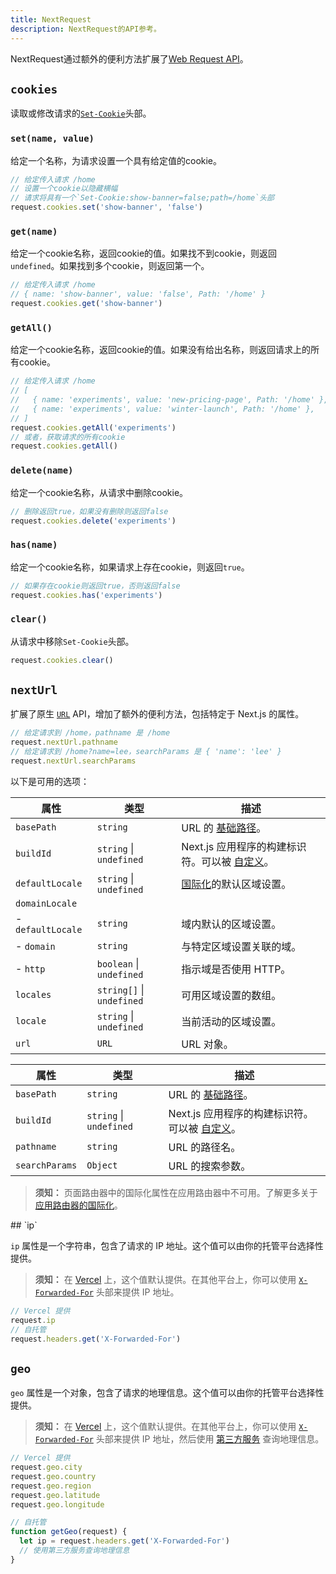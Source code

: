 ```yaml
---
title: NextRequest
description: NextRequest的API参考。
---
```




NextRequest通过额外的便利方法扩展了[Web Request API](https://developer.mozilla.org/docs/Web/API/Request)。

## `cookies`

读取或修改请求的[`Set-Cookie`](https://developer.mozilla.org/docs/Web/HTTP/Headers/Set-Cookie)头部。

### `set(name, value)`

给定一个名称，为请求设置一个具有给定值的cookie。

```ts
// 给定传入请求 /home
// 设置一个cookie以隐藏横幅
// 请求将具有一个`Set-Cookie:show-banner=false;path=/home`头部
request.cookies.set('show-banner', 'false')
```

### `get(name)`

给定一个cookie名称，返回cookie的值。如果找不到cookie，则返回`undefined`。如果找到多个cookie，则返回第一个。

```ts
// 给定传入请求 /home
// { name: 'show-banner', value: 'false', Path: '/home' }
request.cookies.get('show-banner')
```

### `getAll()`

给定一个cookie名称，返回cookie的值。如果没有给出名称，则返回请求上的所有cookie。

```ts
// 给定传入请求 /home
// [
//   { name: 'experiments', value: 'new-pricing-page', Path: '/home' },
//   { name: 'experiments', value: 'winter-launch', Path: '/home' },
// ]
request.cookies.getAll('experiments')
// 或者，获取请求的所有cookie
request.cookies.getAll()
```

### `delete(name)`

给定一个cookie名称，从请求中删除cookie。

```ts
// 删除返回true，如果没有删除则返回false
request.cookies.delete('experiments')
```

### `has(name)`

给定一个cookie名称，如果请求上存在cookie，则返回`true`。

```ts
// 如果存在cookie则返回true，否则返回false
request.cookies.has('experiments')
```

### `clear()`

从请求中移除`Set-Cookie`头部。

```ts
request.cookies.clear()
```
## `nextUrl`

扩展了原生 [`URL`](https://developer.mozilla.org/docs/Web/API/URL) API，增加了额外的便利方法，包括特定于 Next.js 的属性。

```ts
// 给定请求到 /home，pathname 是 /home
request.nextUrl.pathname
// 给定请求到 /home?name=lee，searchParams 是 { 'name': 'lee' }
request.nextUrl.searchParams
```

以下是可用的选项：

<PagesOnly>

| 属性          | 类型                      | 描述                                                                                                                     |
| ----------------- | ------------------------- | ------------------------------------------------------------------------------------------------------------------------------- |
| `basePath`        | `string`                  | URL 的 [基础路径](/docs/pages/api-reference/next-config-js/basePath)。                                                  |
| `buildId`         | `string` \| `undefined`   | Next.js 应用程序的构建标识符。可以被 [自定义](/docs/pages/api-reference/next-config-js/generateBuildId)。 |
| `defaultLocale`   | `string` \| `undefined`   | [国际化](/docs/pages/building-your-application/routing/internationalization)的默认区域设置。              |
| `domainLocale`    |                           |                                                                                                                                 |
| - `defaultLocale` | `string`                  | 域内默认的区域设置。                                                                                             |
| - `domain`        | `string`                  | 与特定区域设置关联的域。                                                                                   |
| - `http`          | `boolean` \| `undefined`  | 指示域是否使用 HTTP。                                                                                          |
| `locales`         | `string[]` \| `undefined` | 可用区域设置的数组。                                                                                                  |
| `locale`          | `string` \| `undefined`   | 当前活动的区域设置。                                                                                                    |
| `url`             | `URL`                     | URL 对象。                                                                                                                 |

</PagesOnly>

<AppOnly>

| 属性       | 类型                    | 描述                                                                                                                   |
| -------------- | ----------------------- | ----------------------------------------------------------------------------------------------------------------------------- |
| `basePath`     | `string`                | URL 的 [基础路径](/docs/app/api-reference/next-config-js/basePath)。                                                  |
| `buildId`      | `string` \| `undefined` | Next.js 应用程序的构建标识符。可以被 [自定义](/docs/app/api-reference/next-config-js/generateBuildId)。 |
| `pathname`     | `string`                | URL 的路径名。                                                                                                      |
| `searchParams` | `Object`                | URL 的搜索参数。                                                                                             |

> **须知：** 页面路由器中的国际化属性在应用路由器中不可用。了解更多关于 [应用路由器的国际化](/docs/app/building-your-application/routing/internationalization)。

</AppOnly>
## `ip`

`ip` 属性是一个字符串，包含了请求的 IP 地址。这个值可以由你的托管平台选择性提供。

> **须知：** 在 [Vercel](https://vercel.com/docs/frameworks/nextjs?utm_source=next-site&utm_medium=docs&utm_campaign=next-website) 上，这个值默认提供。在其他平台上，你可以使用 [`X-Forwarded-For`](https://developer.mozilla.org/docs/Web/HTTP/Headers/X-Forwarded-For) 头部来提供 IP 地址。

```ts
// Vercel 提供
request.ip
// 自托管
request.headers.get('X-Forwarded-For')
```

## `geo`

`geo` 属性是一个对象，包含了请求的地理信息。这个值可以由你的托管平台选择性提供。

> **须知：** 在 [Vercel](https://vercel.com/docs/frameworks/nextjs?utm_source=next-site&utm_medium=docs&utm_campaign=next-website) 上，这个值默认提供。在其他平台上，你可以使用 [`X-Forwarded-For`](https://developer.mozilla.org/docs/Web/HTTP/Headers/X-Forwarded-For) 头部来提供 IP 地址，然后使用 [第三方服务](https://ip-api.com/) 查询地理信息。

```ts
// Vercel 提供
request.geo.city
request.geo.country
request.geo.region
request.geo.latitude
request.geo.longitude

// 自托管
function getGeo(request) {
  let ip = request.headers.get('X-Forwarded-For')
  // 使用第三方服务查询地理信息
}
```